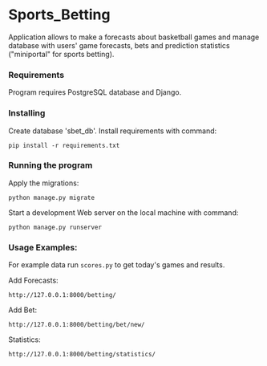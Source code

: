 # Sports_Betting
Application allows to make a forecasts about basketball games and manage database with users' game forecasts, bets
and prediction statistics ("miniportal" for sports betting).

### Requirements
Program requires PostgreSQL database and Django.

### Installing
Create database 'sbet_db'. Install requirements  with command:
```
pip install -r requirements.txt
```
### Running the program
Apply the migrations:
```
python manage.py migrate
```
Start a development Web server on the local machine with command:
```
python manage.py runserver
```

### Usage Examples:
For example data run ```scores.py``` to get today's games and results. 

Add Forecasts:
```
http://127.0.0.1:8000/betting/
```
Add Bet:
```
http://127.0.0.1:8000/betting/bet/new/
```
Statistics:
```
http://127.0.0.1:8000/betting/statistics/
```





